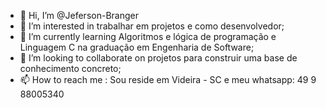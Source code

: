 - 👋 Hi, I’m @Jeferson-Branger
- 👀 I’m interested in  trabalhar em projetos e como desenvolvedor;
- 🌱 I’m currently learning  Algoritmos e lógica de programação  e Linguagem C na graduação em Engenharia de Software;
- 💞️ I’m looking to collaborate on  projetos para construir uma base de conhecimento concreto;
- 📫 How to reach me : Sou reside em Videira - SC e meu whatsapp: 49 9 88005340

<!---
Jeferson-Branger/Jeferson-Branger is a ✨ special ✨ repository because its `README.md` (this file) appears on your GitHub profile.
You can click the Preview link to take a look at your changes.
--->
